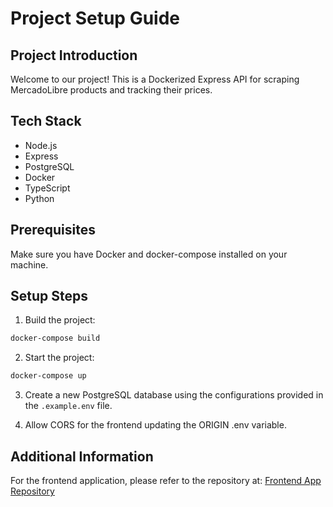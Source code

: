 # Project Setup Guide

## Project Introduction

Welcome to our project! This is a Dockerized Express API for scraping MercadoLibre products and tracking their prices.

## Tech Stack

- Node.js
- Express
- PostgreSQL
- Docker
- TypeScript
- Python

## Prerequisites

Make sure you have Docker and docker-compose installed on your machine.

## Setup Steps

1. Build the project:

```bash
docker-compose build
```

2. Start the project:

```bash
docker-compose up
```

3. Create a new PostgreSQL database using the configurations provided in the `.example.env` file.

4. Allow CORS for the frontend updating the ORIGIN .env variable.

## Additional Information

For the frontend application, please refer to the repository at:
[Frontend App Repository](https://github.com/CatBoxy/scrappy-front)
